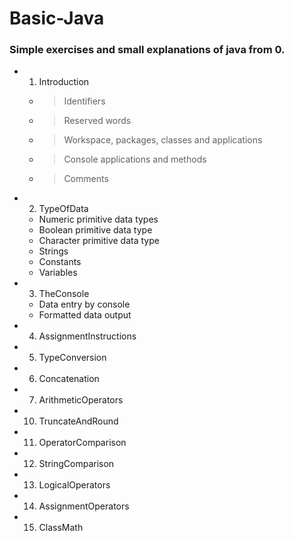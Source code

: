 # Basic-Java

### Simple exercises and small explanations of java from 0.

  - 1. Introduction
      - > Identifiers
      - > Reserved words
      - > Workspace, packages, classes and applications
      - > Console applications and methods
      - > Comments
    
  - 2. TypeOfData
      - Numeric primitive data types
      - Boolean primitive data type
      - Character primitive data type
      - Strings
      - Constants
      - Variables
    
  - 3. TheConsole
      - Data entry by console
      - Formatted data output
  
  - 4. AssignmentInstructions
  
  - 5. TypeConversion
  
  - 6. Concatenation
  
  - 7. ArithmeticOperators
  
  - 10. TruncateAndRound
  
  - 11. OperatorComparison
  
  - 12. StringComparison
  
  - 13. LogicalOperators
  
  - 14. AssignmentOperators
  
  - 15. ClassMath
  
  
  
  
  
  
  
  
  

